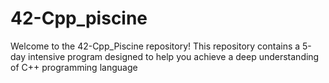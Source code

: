 # 42-Cpp_piscine

Welcome to the 42-Cpp_Piscine repository! This repository contains a 5-day intensive program designed to help you achieve a deep understanding of C++ programming language
